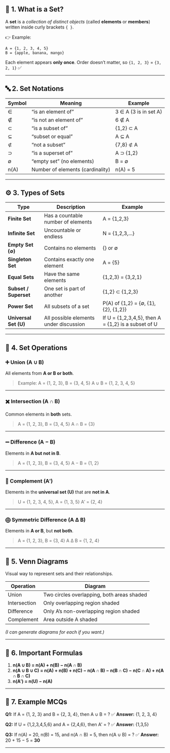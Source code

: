 ## 🧩 **1. What is a Set?**

A **set** is a *collection of distinct objects* (called **elements** or **members**) written inside curly brackets `{ }`.

👉 Example:

```
A = {1, 2, 3, 4, 5}
B = {apple, banana, mango}
```

Each element appears **only once**.
Order doesn’t matter, so `{1, 2, 3}` = `{3, 2, 1}` ✅

---

## 🔤 **2. Set Notations**

| Symbol | Meaning                          | Example               |
| ------ | -------------------------------- | --------------------- |
| ∈      | “is an element of”               | 3 ∈ A (3 is in set A) |
| ∉      | “is not an element of”           | 6 ∉ A                 |
| ⊂      | “is a subset of”                 | {1,2} ⊂ A             |
| ⊆      | “subset or equal”                | A ⊆ A                 |
| ⊄      | “not a subset”                   | {7,8} ⊄ A             |
| ⊃      | “is a superset of”               | A ⊃ {1,2}             |
| ∅      | “empty set” (no elements)        | B = ∅                 |
| n(A)   | Number of elements (cardinality) | n(A) = 5              |

---

## ⚙️ **3. Types of Sets**

| Type                  | Description                            | Example                                             |
| --------------------- | -------------------------------------- | --------------------------------------------------- |
| **Finite Set**        | Has a countable number of elements     | A = {1,2,3}                                         |
| **Infinite Set**      | Uncountable or endless                 | N = {1,2,3,...}                                     |
| **Empty Set (∅)**     | Contains no elements                   | {} or ∅                                             |
| **Singleton Set**     | Contains exactly one element           | A = {5}                                             |
| **Equal Sets**        | Have the same elements                 | {1,2,3} = {3,2,1}                                   |
| **Subset / Superset** | One set is part of another             | {1,2} ⊂ {1,2,3}                                     |
| **Power Set**         | All subsets of a set                   | P(A) of {1,2} = {∅, {1}, {2}, {1,2}}                |
| **Universal Set (U)** | All possible elements under discussion | If U = {1,2,3,4,5}, then A = {1,2} is a subset of U |

---

## 🔁 **4. Set Operations**

### ➕ Union (A ∪ B)

All elements from **A or B or both**.

> Example:
> A = {1, 2, 3}, B = {3, 4, 5}
> A ∪ B = {1, 2, 3, 4, 5}

---

### ✖️ Intersection (A ∩ B)

Common elements in **both** sets.

> A = {1, 2, 3}, B = {3, 4, 5}
> A ∩ B = {3}

---

### ➖ Difference (A − B)

Elements in **A but not in B**.

> A = {1, 2, 3}, B = {3, 4, 5}
> A − B = {1, 2}

---

### 🔄 Complement (A′)

Elements in the **universal set (U)** that are **not in A**.

> U = {1, 2, 3, 4, 5}, A = {1, 3, 5}
> A′ = {2, 4}

---

### ⨁ Symmetric Difference (A Δ B)

Elements in **A or B**, but **not both**.

> A = {1, 2, 3}, B = {3, 4}
> A Δ B = {1, 2, 4}

---

## 📐 **5. Venn Diagrams**

Visual way to represent sets and their relationships.

| Operation    | Diagram                                    |
| ------------ | ------------------------------------------ |
| Union        | Two circles overlapping, both areas shaded |
| Intersection | Only overlapping region shaded             |
| Difference   | Only A’s non-overlapping region shaded     |
| Complement   | Area outside A shaded                      |

*(I can generate diagrams for each if you want.)*

---

## 🧠 **6. Important Formulas**

1. **n(A ∪ B) = n(A) + n(B) − n(A ∩ B)**
2. **n(A ∪ B ∪ C) = n(A) + n(B) + n(C) − n(A ∩ B) − n(B ∩ C) − n(C ∩ A) + n(A ∩ B ∩ C)**
3. **n(A′) = n(U) − n(A)**

---

## 🧩 **7. Example MCQs**

**Q1:**
If A = {1, 2, 3} and B = {2, 3, 4}, then A ∪ B = ?
✅ **Answer:** {1, 2, 3, 4}

**Q2:**
If U = {1,2,3,4,5,6} and A = {2,4,6}, then A′ = ?
✅ **Answer:** {1,3,5}

**Q3:**
If n(A) = 20, n(B) = 15, and n(A ∩ B) = 5, then n(A ∪ B) = ?
✅ **Answer:** 20 + 15 − 5 = **30**

---
